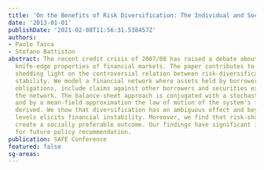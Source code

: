 ```yaml
---
title: 'On the Benefits of Risk Diversification: The Individual and Social Perspectives'
date: '2013-01-01'
publishDate: '2021-02-08T11:56:31.538457Z'
authors:
- Paolo Tasca
- Stefano Battiston
abstract: The recent credit crisis of 2007/08 has raised a debate about the so-called
  knife-edge properties of financial markets. The paper contributes to the debate
  shedding light on the controversial relation between risk-diversification and financial
  stability. We model a financial network where assets held by borrowers to meet their
  obligations, include claims against other borrowers and securities exogenous to
  the network. The balance-sheet approach is conjugated with a stochastic setting
  and by a mean-field approximation the law of motion of the system's fragility is
  derived. We show that diversification has an ambiguous effect and beyond a certain
  levels elicits financial instability. Moreover, we find that risk-sharing restrictions
  create a socially preferable outcome. Our findings have significant implications
  for future policy recommendation.
publication: SAFE Conference
featured: false
sg-areas:
---
```

